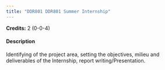 ```yaml
---
title: "DDR801 DDR801 Summer Internship"
---
```

**Credits:** 2 (0-0-4)

#### Description
Identifying of the project area, setting the objectives, milieu and deliverables of the Internship, report writing/Presentation.